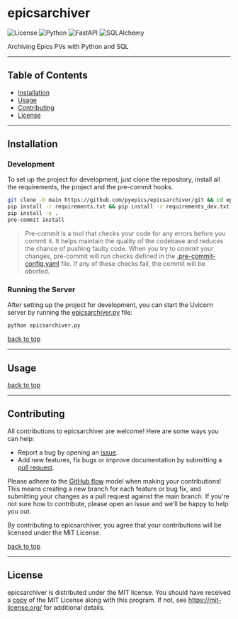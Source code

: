 # epicsarchiver

![License](https://img.shields.io/badge/license-MIT-orange.svg) ![Python](https://img.shields.io/badge/python-v3.11-22558a.svg?logo=python&color=22558a) ![FastAPI](https://img.shields.io/badge/FastAPI-v0.105.0-3b9388.svg?logo=fastapi&color=3b9388) ![SQLAlchemy](https://img.shields.io/badge/SQLAlchemy-v2.0.23-brown.svg)

Archiving Epics PVs with Python and SQL

------------
## Table of Contents

- [Installation](#installation)
- [Usage](#usage)
- [Contributing](#contributing)
- [License](#license)

------------
## Installation

### Development
To set up the project for development, just clone the repository, install all the requirements, the project and the pre-commit hooks.

```bash
git clone -b main https://github.com/pyepics/epicsarchiver/git && cd epicsarchiver
pip install -r requirements.txt && pip install -r requirements_dev.txt
pip install -e .
pre-commit install
```

> Pre-commit is a tool that checks your code for any errors before you commit it. It helps maintain the quality of the codebase and reduces the chance of pushing faulty code. When you try to commit your changes, pre-commit will run checks defined in the [.pre-commit-config.yaml](.pre-commit-config.yaml) file. If any of these checks fail, the commit will be aborted.

### Running the Server
After setting up the project for development, you can start the Uvicorn server by running the [epicsarchiver.py](epicsarchiver.py) file:

```bash
python epicsarchiver.py
```


[back to top](#table-of-contents)

------------
## Usage

[back to top](#table-of-contents)

------------
## Contributing

All contributions to epicsarchiver are welcome! Here are some ways you can help:
- Report a bug by opening an [issue](https://github.com/pyepics/epicsarchiver/issues).
- Add new features, fix bugs or improve documentation by submitting a [pull request](https://github.com/pyepics/epicsarchiver/pulls).

Please adhere to the [GitHub flow](https://docs.github.com/en/get-started/quickstart/github-flow) model when making your contributions! This means creating a new branch for each feature or bug fix, and submitting your changes as a pull request against the main branch. If you're not sure how to contribute, please open an issue and we'll be happy to help you out.

By contributing to epicsarchiver, you agree that your contributions will be licensed under the MIT License.

[back to top](#table-of-contents)

------------
## License

epicsarchiver is distributed under the MIT license. You should have received a [copy](LICENSE) of the MIT License along with this program. If not, see https://mit-license.org/ for additional details.